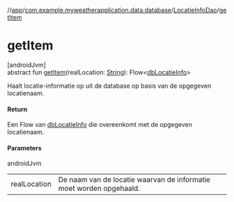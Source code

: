 //[app](../../../index.md)/[com.example.myweatherapplication.data.database](../index.md)/[LocatieInfoDao](index.md)/[getItem](get-item.md)

# getItem

[androidJvm]\
abstract fun [getItem](get-item.md)(realLocation: [String](https://kotlinlang.org/api/latest/jvm/stdlib/kotlin/-string/index.html)): Flow&lt;[dbLocatieInfo](../db-locatie-info/index.md)&gt;

Haalt locatie-informatie op uit de database op basis van de opgegeven locatienaam.

#### Return

Een Flow van [dbLocatieInfo](../db-locatie-info/index.md) die overeenkomt met de opgegeven locatienaam.

#### Parameters

androidJvm

| | |
|---|---|
| realLocation | De naam van de locatie waarvan de informatie moet worden opgehaald. |
